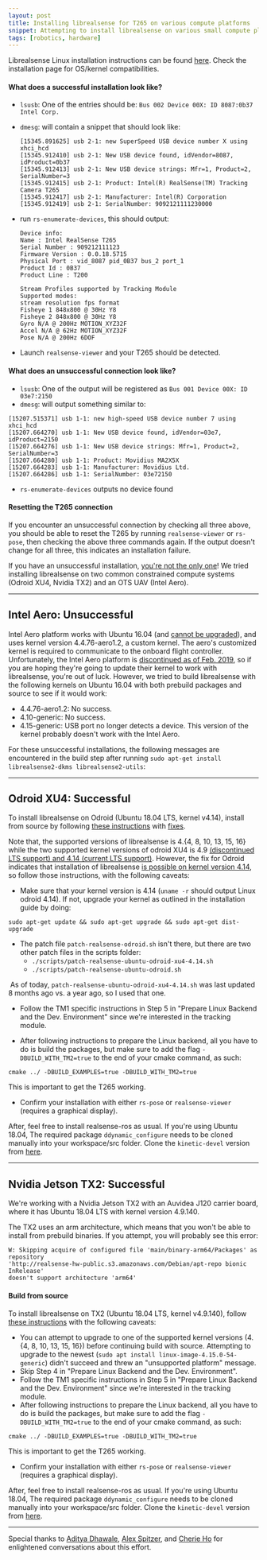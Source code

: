 ```yaml
---
layout: post
title: Installing librealsense for T265 on various compute platforms
snippet: Attempting to install librealsense on various small compute platforms (Intel Aero UAV, Odroid XU4, Nvidia TX2)
tags: [robotics, hardware]
---
```


Librealsense Linux installation instructions can be found  [here](https://github.com/IntelRealSense/librealsense/blob/master/doc/distribution_linux.md). Check the installation page for OS/kernel compatibilities. 

#### What does a successful installation look like?
- `lsusb`: One of the entries should be: `Bus 002 Device 00X: ID 8087:0b37 Intel Corp. `
- `dmesg`: will contain a snippet that should look like:

  ```
  [15345.891625] usb 2-1: new SuperSpeed USB device number X using xhci_hcd
  [15345.912410] usb 2-1: New USB device found, idVendor=8087, idProduct=0b37
  [15345.912413] usb 2-1: New USB device strings: Mfr=1, Product=2, SerialNumber=3
  [15345.912415] usb 2-1: Product: Intel(R) RealSense(TM) Tracking Camera T265
  [15345.912417] usb 2-1: Manufacturer: Intel(R) Corporation
  [15345.912419] usb 2-1: SerialNumber: 9092121111230000
  ```
- run `rs-enumerate-devices`, this should output:

  ```
  Device info:
  Name : Intel RealSense T265
  Serial Number : 909212111123
  Firmware Version : 0.0.18.5715
  Physical Port : vid_8087 pid_0B37 bus_2 port_1
  Product Id : 0B37
  Product Line : T200

  Stream Profiles supported by Tracking Module
  Supported modes:
  stream resolution fps format
  Fisheye 1 848x800 @ 30Hz Y8
  Fisheye 2 848x800 @ 30Hz Y8
  Gyro N/A @ 200Hz MOTION_XYZ32F
  Accel N/A @ 62Hz MOTION_XYZ32F
  Pose N/A @ 200Hz 6DOF
  ```

- Launch `realsense-viewer` and your T265 should be detected.

#### What does an unsuccessful connection look like?
- `lsusb`: One of the output will be registered as `Bus 001 Device 00X: ID 03e7:2150`
- `dmesg`: will output something similar to:

```
[15207.515371] usb 1-1: new high-speed USB device number 7 using xhci_hcd
[15207.664270] usb 1-1: New USB device found, idVendor=03e7, idProduct=2150
[15207.664276] usb 1-1: New USB device strings: Mfr=1, Product=2, SerialNumber=3
[15207.664280] usb 1-1: Product: Movidius MA2X5X
[15207.664283] usb 1-1: Manufacturer: Movidius Ltd.
[15207.664286] usb 1-1: SerialNumber: 03e72150
```

- `rs-enumerate-devices` outputs no device found


#### Resetting the T265 connection

If you encounter an unsuccessful connection by checking all three above, you should be able to reset the T265 by running `realsense-viewer` or `rs-pose`, then checking the above three commands again. If the output doesn't change for all three, this indicates an installation failure. 


If you have an unsuccessful installation, [you're not the only one](https://github.com/IntelRealSense/librealsense/issues/3361)! We tried installing librealsense on two common constrained compute systems (Odroid XU4, Nvidia TX2) and an OTS UAV (Intel Aero).


-------------

## Intel Aero: Unsuccessful

Intel Aero platform works with Ubuntu 16.04 (and [cannot be upgraded]( https://github.com/intel-aero/meta-intel-aero/wiki/90-(References)-OS-user-Installation)), and uses kernel version 4.4.76-aero1.2, a custom kernel. The aero's customized kernel is required to communicate to the onboard flight controller. Unfortunately, the Intel Aero platform is [discontinued as of Feb. 2019](https://github.com/IntelRealSense/librealsense/issues/3323), so if you are hoping they're going to update their kernel to work with librealsense, you're out of luck.
However, we tried to build librealsense with the following kernels on Ubuntu 16.04 with both prebuild packages and source to see if it would work:

- 4.4.76-aero1.2: No success. 
- 4.10-generic: No success.
- 4.15-generic: USB port no longer detects a device. This version of the kernel probably doesn't work with the Intel Aero.

For these unsuccessful installations, the following messages are encountered in the build step after running `sudo apt-get install librealsense2-dkms librealsense2-utils`:


-------------

## Odroid XU4: Successful

To install librealsense on Odroid (Ubuntu 18.04 LTS, kernel v4.14), install from source by following [these instructions](https://github.com/IntelRealSense/librealsense/blob/master/doc/installation.md) with [fixes](https://github.com/IntelRealSense/librealsense/blob/master/doc/installation_odroid.md).

Note that, the supported versions of librealsense is 4.{4, 8, 10, 13, 15, 16} while the two supported kernel versions of odroid XU4 is 4.9 [(discontinued LTS support) and 4.14 (current LTS support)](https://com.odroid.com/sigong/blog/blog_list.php?bid=192). However, the fix for Odroid indicates that installation of librealsense [is possible on kernel version 4.14](https://github.com/IntelRealSense/librealsense/blob/master/doc/installation_odroid.md), so follow those instructions, with the following caveats:

- Make sure that your kernel version is 4.14 (`uname -r` should output Linux odroid 4.14). If not, upgrade your kernel as outlined in the installation guide by doing:

```
sudo apt-get update && sudo apt-get upgrade && sudo apt-get dist-upgrade
```

- The patch file `patch-realsense-odroid.sh` isn't there, but there are two other patch files in the scripts folder:
  - `./scripts/patch-realsense-ubuntu-odroid-xu4-4.14.sh`
  - `./scripts/patch-realsense-ubuntu-odroid.sh`

 As of today, `patch-realsense-ubuntu-odroid-xu4-4.14.sh` was last updated 8 months ago vs. a year ago, so I used that one. 

- Follow the TM1 specific instructions in Step 5 in "Prepare Linux Backend and the Dev. Environment" since we're interested in the tracking module.

- After following instructions to prepare the Linux backend, all you have to do is build the packages, but make sure to add the flag `-DBUILD_WITH_TM2=true` to the end of your cmake command, as such:


```
cmake ../ -DBUILD_EXAMPLES=true -DBUILD_WITH_TM2=true
```


This is important to get the T265 working. 

- Confirm your installation with either `rs-pose` or `realsense-viewer` (requires a graphical display).

After, feel free to install realsense-ros as usual. If you're using Ubuntu 18.04, The required package `ddynamic_configure` needs to be cloned manually into your workspace/src folder. Clone the `kinetic-devel` version from [here](https://github.com/pal-robotics/ddynamic_reconfigure/tree/kinetic-devel).


-------------

## Nvidia Jetson TX2: Successful

We're working with a Nvidia Jetson TX2 with an Auvidea J120 carrier board, where it has Ubuntu 18.04 LTS with kernel version 4.9.140.

The TX2 uses an arm architecture, which means that you won't be able to install from prebuild binaries. If you attempt, you will probably see this error:

```
W: Skipping acquire of configured file 'main/binary-arm64/Packages' as repository
'http://realsense-hw-public.s3.amazonaws.com/Debian/apt-repo bionic InRelease'
doesn't support architecture 'arm64'
```

#### Build from source

To install librealsense on TX2 (Ubuntu 18.04 LTS, kernel v4.9.140), follow [these instructions](https://github.com/IntelRealSense/librealsense/blob/master/doc/installation.md) with the following caveats:

- You can attempt to upgrade to one of the supported kernel versions (4.{4, 8, 10, 13, 15, 16}) before continuing build with source. Attempting to upgrade to the newest (`sudo apt install linux-image-4.15.0-54-generic`) didn't succeed and threw an "unsupported platform" message.
- Skip Step 4 in "Prepare Linux Backend and the Dev. Environment".
- Follow the TM1 specific instructions in Step 5 in "Prepare Linux Backend and the Dev. Environment" since we're interested in the tracking module.
- After following instructions to prepare the Linux backend, all you have to do is build the packages, but make sure to add the flag `-DBUILD_WITH_TM2=true` to the end of your cmake command, as such:


```
cmake ../ -DBUILD_EXAMPLES=true -DBUILD_WITH_TM2=true
```

This is important to get the T265 working. 

- Confirm your installation with either `rs-pose` or `realsense-viewer` (requires a graphical display).

After, feel free to install realsense-ros as usual. If you're using Ubuntu 18.04, The required package `ddynamic_configure` needs to be cloned manually into your workspace/src folder. Clone the `kinetic-devel` version from [here](https://github.com/pal-robotics/ddynamic_reconfigure/tree/kinetic-devel).


-------------

Special thanks to [Aditya Dhawale](https://adityand.wordpress.com/), [Alex Spitzer](http://alexspitzer.com), and [Cherie Ho](http://cherieho.com) for enlightened conversations about this effort.
